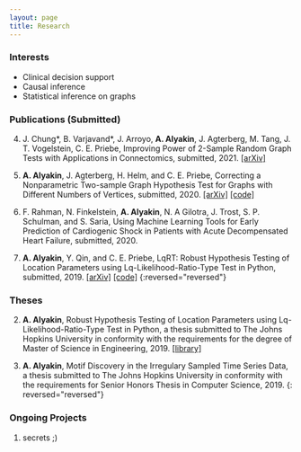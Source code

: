 ```yaml
---
layout: page
title: Research
---
```

### Interests
- Clinical decision support
- Causal inference
- Statistical inference on graphs

### Publications (Submitted)
4. J. Chung\*, B. Varjavand\*, J. Arroyo, **A. Alyakin**, J. Agterberg, M. Tang,
   J. T. Vogelstein, C. E. Priebe, Improving Power of 2-Sample Random Graph
   Tests with Applications in Connectomics, submitted, 2021.
   [[arXiv]](https://arxiv.org/abs/1911.02741)

3. **A. Alyakin**, J. Agterberg, H. Helm, and C. E. Priebe, Correcting a
   Nonparametric Two-sample Graph Hypothesis Test for Graphs with Different
   Numbers of Vertices, submitted, 2020.
   [[arXiv]](https://arxiv.org/abs/2008.09434)
   [[code]](https://github.com/alyakin314/correcting-nonpar)
   
2. F. Rahman, N. Finkelstein, **A. Alyakin**, N. A Gilotra, J. Trost, S. P.
   Schulman, and S. Saria, Using Machine Learning Tools for Early Prediction of
   Cardiogenic Shock in Patients with Acute Decompensated Heart Failure,
   submitted, 2020.

1. **A. Alyakin**, Y. Qin, and C. E. Priebe, LqRT: Robust Hypothesis Testing of
   Location Parameters using Lq-Likelihood-Ratio-Type Test in Python, submitted,
   2019.
   [[arXiv]](https://arxiv.org/abs/1911.11922)
   [[code]](https://github.com/alyakin314/lqrt)
{:reversed="reversed"}

### Theses
2. **A. Alyakin**, Robust Hypothesis Testing of Location Parameters using
   Lq-Likelihood-Ratio-Type Test in Python, a thesis submitted to The Johns
   Hopkins University in conformity with the requirements for the degree of
   Master of Science in Engineering, 2019.
   [[library]](http://jhir.library.jhu.edu/handle/1774.2/62301)

1. **A. Alyakin**, Motif Discovery in the Irregulary Sampled Time Series Data, a
   thesis submitted to The Johns Hopkins University in conformity with the
   requirements for Senior Honors Thesis in Computer Science, 2019.
{: reversed="reversed"}


### Ongoing Projects
1. secrets ;) 


